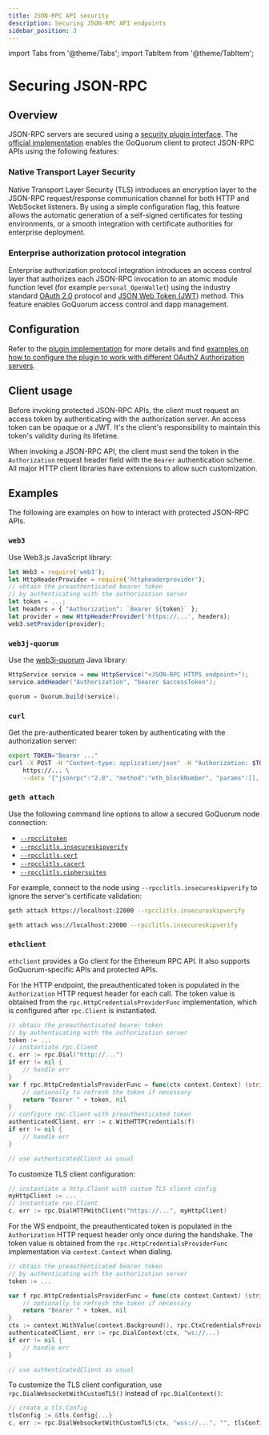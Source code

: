 ```yaml
---
title: JSON-RPC API security
description: Securing JSON-RPC API endpoints
sidebar_position: 3
---
```


import Tabs from '@theme/Tabs';
import TabItem from '@theme/TabItem';


# Securing JSON-RPC

## Overview

JSON-RPC servers are secured using a [security plugin interface](https://github.com/ConsenSys/quorum-plugin-definitions/blob/master/security.proto). The [official implementation](https://github.com/ConsenSys/quorum-security-plugin-enterprise) enables the GoQuorum client to protect JSON-RPC APIs using the following features:

### Native Transport Layer Security

Native Transport Layer Security (TLS) introduces an encryption layer to the JSON-RPC request/response communication channel for both HTTP and WebSocket listeners. By using a simple configuration flag, this feature allows the automatic generation of a self-signed certificates for testing environments, or a smooth integration with certificate authorities for enterprise deployment.

### Enterprise authorization protocol integration

Enterprise authorization protocol integration introduces an access control layer that authorizes each JSON-RPC invocation to an atomic module function level (for example `personal_OpenWallet`) using the industry standard [OAuth 2.0](https://tools.ietf.org/html/rfc6749) protocol and [JSON Web Token (JWT)](https://tools.ietf.org/html/rfc7519) method. This feature enables GoQuorum access control and dapp management.

## Configuration

Refer to the [plugin implementation](../../reference/plugins/security.md#for-users) for more details and find [examples on how to configure the plugin to work with different OAuth2 Authorization servers](https://github.com/ConsenSys/quorum-security-plugin-enterprise/tree/master/examples).

## Client usage

Before invoking protected JSON-RPC APIs, the client must request an access token by authenticating with the authorization server. An access token can be opaque or a JWT. It's the client's responsibility to maintain this token's validity during its lifetime.

When invoking a JSON-RPC API, the client must send the token in the `Authorization` request header field with the `Bearer` authentication scheme. All major HTTP client libraries have extensions to allow such customization.

## Examples

The following are examples on how to interact with protected JSON-RPC APIs.

### `web3`

Use Web3.js JavaScript library:

```js
let Web3 = require('web3');
let HttpHeaderProvider = require('httpheaderprovider');
// obtain the preauthenticated bearer token
// by authenticating with the authorization server
let token = ...;
let headers = { "Authorization": `Bearer ${token}` };
let provider = new HttpHeaderProvider('https://...', headers);
web3.setProvider(provider);
```

### `web3j-quorum`

Use the [web3j-quorum](https://github.com/web3j/web3j-quorum) Java library:

```java
HttpService service = new HttpService("<JSON-RPC HTTPS endpoint>");
service.addHeader("Authorization", "bearer $accessToken");

quorum = Quorum.build(service);
```

### `curl`

Get the pre-authenticated bearer token by authenticating with the authorization server:

```bash
export TOKEN="Bearer ..."
curl -X POST -H "Content-type: application/json" -H "Authorization: $TOKEN" \
    https://... \
    --data '{"jsonrpc":"2.0", "method":"eth_blockNumber", "params":[], "id":1}'
```

### `geth attach`

Use the following command line options to allow a secured GoQuorum node connection:

- [`--rpcclitoken`](../../reference/cli-syntax.md#rpcclitoken)
- [`--rpcclitls.insecureskipverify`](../../reference/cli-syntax.md#rpcclitlsinsecureskipverify)
- [`--rpcclitls.cert`](../../reference/cli-syntax.md#rpcclitlscert)
- [`--rpcclitls.cacert`](../../reference/cli-syntax.md#rpcclitlscacert)
- [`--rpcclitls.ciphersuites`](../../reference/cli-syntax.md#rpcclitlsciphersuites)

For example, connect to the node using `--rpcclitls.insecureskipverify` to ignore the server's certificate validation:

<Tabs>
  <TabItem value="HTTP" label="HTTP" default>

```bash
geth attach https://localhost:22000 --rpcclitls.insecureskipverify
```

  </TabItem>
  <TabItem value="WebSocket" label="WebSocket" default>

```bash
geth attach wss://localhost:23000 --rpcclitls.insecureskipverify
```

  </TabItem>
</Tabs>

### `ethclient`

`ethclient` provides a Go client for the Ethereum RPC API. It also supports GoQuorum-specific APIs and protected APIs.

 
For the HTTP endpoint, the preauthenticated token is populated in the `Authorization` HTTP request header for each call. The token value is obtained from the `rpc.HttpCredentialsProviderFunc` implementation, which is configured after `rpc.Client` is instantiated.

```go
// obtain the preauthenticated bearer token
// by authenticating with the authorization server
token := ...
// instantiate rpc.Client
c, err := rpc.Dial("http://...")
if err != nil {
    // handle err
}
var f rpc.HttpCredentialsProviderFunc = func(ctx context.Context) (string, error) {
    // optionally to refresh the token if necessary
    return "Bearer " + token, nil
}
// configure rpc.Client with preauthenticated token
authenticatedClient, err := c.WithHTTPCredentials(f)
if err != nil {
    // handle err
}

// use authenticatedClient as usual
```

To customize TLS client configuration:

```go
// instantiate a http.Client with custom TLS client config
myHttpClient := ...
// instantiate rpc.Client
c, err := rpc.DialHTTPWithClient("https://...", myHttpClient)
```

<Tabs>
  <TabItem value="WebSocket" label="WebSocket" default>

For the WS endpoint, the preauthenticated token is populated in the `Authorization` HTTP request header only once during the handshake. The token value is obtained from the `rpc.HttpCredentialsProviderFunc` implementation via `context.Context` when dialing.

```go
// obtain the preauthenticated bearer token
// by authenticating with the authorization server
token := ...

var f rpc.HttpCredentialsProviderFunc = func(ctx context.Context) (string, error) {
    // optionally to refresh the token if necessary
    return "Bearer " + token, nil
}
ctx := context.WithValue(context.Background(), rpc.CtxCredentialsProvider, f)
authenticatedClient, err := rpc.DialContext(ctx, "ws://...)
if err != nil {
    // handle err
}

// use authenticatedClient as usual
```

To customize the TLS client configuration, use `rpc.DialWebsocketWithCustomTLS()` instead of `rpc.DialContext()`:

```go
// create a tls.Config
tlsConfig := &tls.Config{...}
c, err := rpc.DialWebsocketWithCustomTLS(ctx, "wss://...", "", tlsConfig)
```

  </TabItem>
</Tabs>
